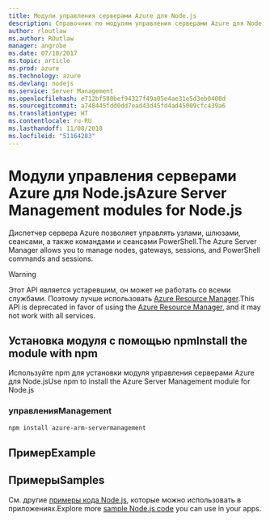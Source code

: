 ```yaml
---
title: Модули управления серверами Azure для Node.js
description: Справочник по модулям управления серверами Azure для Node.js
author: rloutlaw
ms.author: ROutlaw
manager: angrobe
ms.date: 07/18/2017
ms.topic: article
ms.prod: azure
ms.technology: azure
ms.devlang: nodejs
ms.service: Server Management
ms.openlocfilehash: e712bf500bef94327f49a05e4ae31e5d3eb0400d
ms.sourcegitcommit: a748445fdd0dd7ead43d45fd4ad45009cfc439a6
ms.translationtype: HT
ms.contentlocale: ru-RU
ms.lasthandoff: 11/08/2018
ms.locfileid: "51164283"
---
```

# <a name="azure-server-management-modules-for-nodejs"></a><span data-ttu-id="d22c9-103">Модули управления серверами Azure для Node.js</span><span class="sxs-lookup"><span data-stu-id="d22c9-103">Azure Server Management modules for Node.js</span></span>

<span data-ttu-id="d22c9-104">Диспетчер сервера Azure позволяет управлять узлами, шлюзами, сеансами, а также командами и сеансами PowerShell.</span><span class="sxs-lookup"><span data-stu-id="d22c9-104">The Azure Server Manager allows you to manage nodes, gateways, sessions, and PowerShell commands and sessions.</span></span>

> [!WARNING]
> <span data-ttu-id="d22c9-105">Этот API является устаревшим, он может не работать со всеми службами. Поэтому лучше использовать [Azure Resource Manager](/javascript/api/overview/azure/resources).</span><span class="sxs-lookup"><span data-stu-id="d22c9-105">This API is deprecated in favor of using the [Azure Resource Manager](/javascript/api/overview/azure/resources), and it may not work with all services.</span></span>

## <a name="install-the-module-with-npm"></a><span data-ttu-id="d22c9-106">Установка модуля с помощью npm</span><span class="sxs-lookup"><span data-stu-id="d22c9-106">Install the module with npm</span></span>

<span data-ttu-id="d22c9-107">Используйте npm для установки модуля управления серверами Azure для Node.js</span><span class="sxs-lookup"><span data-stu-id="d22c9-107">Use npm to install the Azure Server Management module for Node.js</span></span>

### <a name="management"></a><span data-ttu-id="d22c9-108">управления</span><span class="sxs-lookup"><span data-stu-id="d22c9-108">Management</span></span>

```bash
npm install azure-arm-servermanagement
```

## <a name="example"></a><span data-ttu-id="d22c9-109">Пример</span><span class="sxs-lookup"><span data-stu-id="d22c9-109">Example</span></span>

## <a name="samples"></a><span data-ttu-id="d22c9-110">Примеры</span><span class="sxs-lookup"><span data-stu-id="d22c9-110">Samples</span></span>

<span data-ttu-id="d22c9-111">См. другие [примеры кода Node.js](https://azure.microsoft.com/resources/samples/?platform=nodejs), которые можно использовать в приложениях.</span><span class="sxs-lookup"><span data-stu-id="d22c9-111">Explore more [sample Node.js code](https://azure.microsoft.com/resources/samples/?platform=nodejs) you can use in your apps.</span></span>